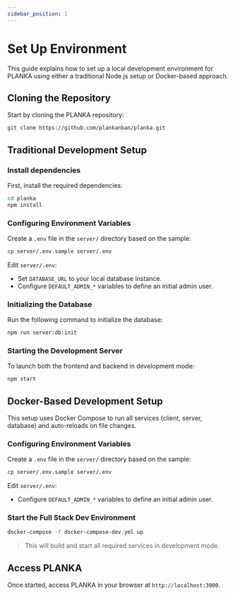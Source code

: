 ```yaml
---
sidebar_position: 1
---
```


# Set Up Environment

This guide explains how to set up a local development environment for PLANKA using either a traditional Node.js setup or Docker-based approach.

## Cloning the Repository

Start by cloning the PLANKA repository:

```bash
git clone https://github.com/plankanban/planka.git
```

## Traditional Development Setup

### Install dependencies

First, install the required dependencies:

```bash
cd planka
npm install
```

### Configuring Environment Variables

Create a `.env` file in the `server/` directory based on the sample:

```bash
cp server/.env.sample server/.env
```

Edit `server/.env`:

- Set `DATABASE_URL` to your local database instance.
- Сonfigure `DEFAULT_ADMIN_*` variables to define an initial admin user.

### Initializing the Database

Run the following command to initialize the database:

```bash
npm run server:db:init
```

### Starting the Development Server

To launch both the frontend and backend in development mode:

```bash
npm start
```

## Docker-Based Development Setup

This setup uses Docker Compose to run all services (client, server, database) and auto-reloads on file changes.

### Configuring Environment Variables

Create a `.env` file in the `server/` directory based on the sample:

```bash
cp server/.env.sample server/.env
```

Edit `server/.env`:

- Сonfigure `DEFAULT_ADMIN_*` variables to define an initial admin user.

### Start the Full Stack Dev Environment

```bash
docker-compose -f docker-compose-dev.yml up
```

> This will build and start all required services in development mode.

## Access PLANKA

Once started, access PLANKA in your browser at `http://localhost:3000`.
